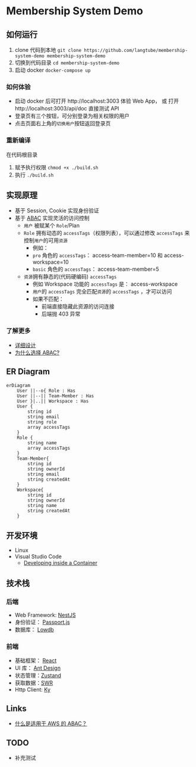 # Membership System Demo

## 如何运行

1. clone 代码到本地 `git clone https://github.com/langtube/membership-system-demo membership-system-demo`
2. 切换到代码目录 `cd membership-system-demo`
3. 启动 docker `docker-compose up`

### 如何体验

- 启动 docker 后可打开 http://localhost:3003 体验 Web App，
  或 打开 http://localhost:3003/api/doc 直接测试 API
- 登录页有三个按钮，可分别登录为相关权限的用户
- 点击页面右上角的`切换用户`按钮返回登录页

### 重新编译

在代码根目录

1. 赋予执行权限 `chmod +x ./build.sh `
2. 执行 `./build.sh`

## 实现原理

- 基于 Session, Cookie 实现身份验证
- 基于 [ABAC](https://en.wikipedia.org/wiki/Attribute-based_access_control) 实现灵活的访问控制
  - `用户` 被赋某个 `Role`/Plan
  - `Role` 拥有动态的 `accessTags`（权限列表），可以通过修改 `accessTags` 来控制`用户`的可用`资源 `
    - 例如：
    - `pro` 角色的 `accessTags`： access-team-member=10 和 access-workspace=10
    - `basic` 角色的 `accessTags`： access-team-member=5
  - `资源`拥有静态的(代码硬编码) `accessTags`
    - 例如 Workspace 功能的 `accessTags` 是： access-workspace
    - `用户`的 `accessTags` 完全匹配`资源`的 `accessTags` ，才可以访问
    - 如果不匹配：
      - 前端直接隐藏此资源的访问连接
      - 后端抛 403 异常

### 了解更多

- [详细设计](./docs/design-note.md)
- [为什么选择 ABAC?](adr/2022-05-02-access-control.md)

## ER Diagram

```mermaid
erDiagram
    User ||--o{ Role : Has
    User ||--|| Team-Member : Has
    User }|..|| Workspace : Has
    User {
        string id
        string email
        string role
        array accessTags
    }
    Role {
        string name
        array accessTags
    }
    Team-Member{
        string id
        string ownerId
        string email
        string createdAt
    }
    Workspace{
        string id
        string ownerId
        string name
        string createdAt
    }
```

## 开发环境

- Linux
- Visual Studio Code
  - [Developing inside a Container](https://code.visualstudio.com/docs/remote/containers)

## 技术栈

### 后端

- Web Framework: [NestJS](https://nestjs.com/)
- 身份验证： [Passport.js](https://www.passportjs.org/)
- 数据库： [Lowdb](https://www.npmjs.com/package/lowdb/v/1.0.0)

### 前端

- 基础框架： [React](https://reactjs.org/)
- UI 库： [Ant Design](https://ant.design/)
- 状态管理：[Zustand](https://github.com/pmndrs/zustand)
- 获取数据：[SWR](https://swr.vercel.app)
- Http Client: [Ky](https://github.com/sindresorhus/ky)

## Links

- [什么是适用于 AWS 的 ABAC？](https://docs.aws.amazon.com/zh_cn/IAM/latest/UserGuide/introduction_attribute-based-access-control.html)

## TODO

- 补充测试
